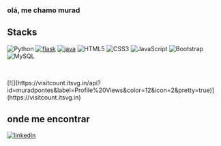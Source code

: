 ### olá, me chamo murad ##

## Stacks
![Python](https://img.shields.io/badge/python-3670A0?style=for-the-badge&logo=python&logoColor=ffdd54) [![flask](https://img.shields.io/badge/Flask-000000?style=for-the-badge&logo=flask&logoColor=white)](https://flask.palletsprojects.com/en/2.2.x/) [![java](https://img.shields.io/badge/Java-ED8B00?style=for-the-badge&logo=java&logoColor=white)](https://www.java.com/pt-BR/) ![HTML5](https://img.shields.io/badge/html5-%23E34F26.svg?style=for-the-badge&logo=html5&logoColor=white) ![CSS3](https://img.shields.io/badge/css3-%231572B6.svg?style=for-the-badge&logo=css3&logoColor=white) ![JavaScript](https://img.shields.io/badge/javascript-%23323330.svg?style=for-the-badge&logo=javascript&logoColor=%23F7DF1E) ![Bootstrap](https://img.shields.io/badge/bootstrap-%23563D7C.svg?style=for-the-badge&logo=bootstrap&logoColor=white)  ![MySQL](https://img.shields.io/badge/mysql-%2300f.svg?style=for-the-badge&logo=mysql&logoColor=white) 

## 

<br>
[![](https://visitcount.itsvg.in/api?id=muradpontes&label=Profile%20Views&color=12&icon=2&pretty=true)](https://visitcount.itsvg.in)

## onde me encontrar ##
[![linkedin](https://img.shields.io/badge/LinkedIn-0077B5?style=for-the-badge&logo=linkedin&logoColor=white)](http://linkedin.com/in/muradpontes)
